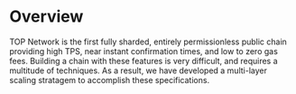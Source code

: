 # Overview

TOP Network is the first fully sharded, entirely permissionless public chain providing high TPS, near instant confirmation times, and low to zero gas fees. Building a chain with these features is very difficult, and requires a multitude of techniques. As a result, we have developed a multi-layer scaling stratagem to accomplish these specifications.



